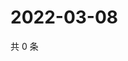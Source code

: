 # 2022-03-08

共 0 条

<!-- BEGIN WEIBO -->
<!-- 最后更新时间 Tue Mar 08 2022 04:10:43 GMT+0800 (China Standard Time) -->

<!-- END WEIBO -->
